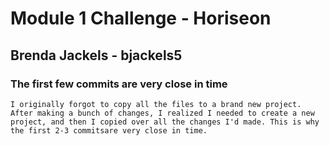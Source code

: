 # Module 1 Challenge - Horiseon
## Brenda Jackels - bjackels5

### The first few commits are very close in time
    I originally forgot to copy all the files to a brand new project. After making a bunch of changes, I realized I needed to create a new project, and then I copied over all the changes I'd made. This is why the first 2-3 commitsare very close in time.


